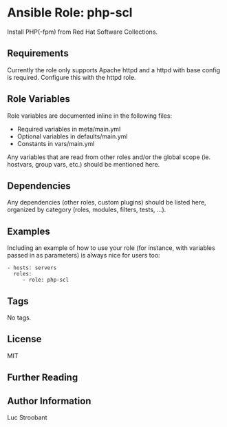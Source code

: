 # Ansible Role: php-scl

Install PHP(-fpm) from Red Hat Software Collections.

## Requirements

Currently the role only supports Apache httpd and a httpd with base config is
required. Configure this with the httpd role.

## Role Variables

Role variables are documented inline in the following files:
- Required variables in meta/main.yml
- Optional variables in defaults/main.yml
- Constants in vars/main.yml

Any variables that are read from other roles and/or the global scope
(ie. hostvars, group vars, etc.) should be mentioned here.

## Dependencies

Any dependencies (other roles, custom plugins) should be listed here,
organized by category (roles, modules, filters, tests, ...).

## Examples

Including an example of how to use your role (for instance, with variables
passed in as parameters) is always nice for users too:

    - hosts: servers
      roles:
         - role: php-scl

## Tags

No tags.

## License

MIT

## Further Reading


## Author Information

Luc Stroobant
